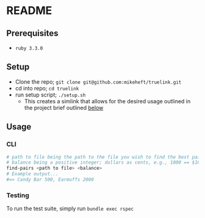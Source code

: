 # README

## Prerequisites
- `ruby 3.3.0`

## Setup

- Clone the repo; `git clone git@github.com:mikeheft/truelink.git`
- cd into repo; `cd truelink`
- run setup script; `./setup.sh`
  - This creates a simlink that allows for the desired usage outlined in the project brief outlined [below](#cli)

## Usage
### CLI

```sh
# path to file being the path to the file you wish to find the best pairs
# balance being a positive integer; dollars as cents, e.g., 1000 == $10
find-pairs <path to file> <balance>
# Example output...
#=> Candy Bar 500, Earmuffs 2000
```

### Testing
To run the test suite, simply run `bundle exec rspec`
